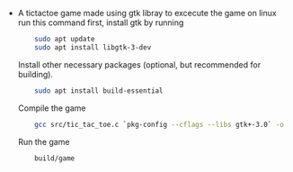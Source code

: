  - A tictactoe game made using gtk libray
    to excecute the game on linux run this command
    first, install gtk by running
    ```bash
        sudo apt update
        sudo apt install libgtk-3-dev
    ```
    Install other necessary packages (optional, but recommended for building).
    ```bash
        sudo apt install build-essential
    ```
    Compile the game
    ```bash
        gcc src/tic_tac_toe.c `pkg-config --cflags --libs gtk+-3.0` -o build/game
    ```
    Run the game
    ```bash
        build/game
    ```

